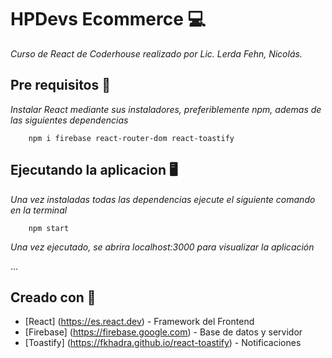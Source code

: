 # HPDevs Ecommerce 💻

_Curso de React de Coderhouse realizado por Lic. Lerda Fehn, Nicolás._

## Pre requisitos 🔑

_Instalar React mediante sus instaladores, preferiblemente npm, ademas de las siguientes dependencias_

```
    npm i firebase react-router-dom react-toastify
```

## Ejecutando la aplicacion 🖥️

_Una vez instaladas todas las dependencias ejecute el siguiente comando en la terminal_

```
    npm start
```

_Una vez ejecutado, se abrira localhost:3000 para visualizar la aplicación_

...
## Creado con 🧉

* [React] (https://es.react.dev) - Framework del Frontend
* [Firebase] (https://firebase.google.com) - Base de datos y servidor
* [Toastify] (https://fkhadra.github.io/react-toastify) - Notificaciones